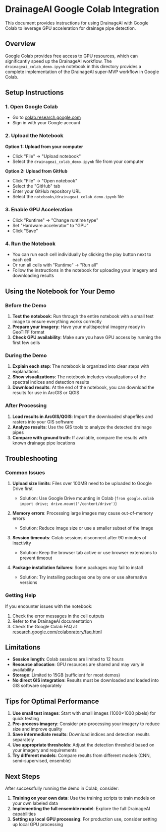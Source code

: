 # DrainageAI Google Colab Integration

This document provides instructions for using DrainageAI with Google Colab to leverage GPU acceleration for drainage pipe detection.

## Overview

Google Colab provides free access to GPU resources, which can significantly speed up the DrainageAI workflow. The `drainageai_colab_demo.ipynb` notebook in this directory provides a complete implementation of the DrainageAI super-MVP workflow in Google Colab.

## Setup Instructions

### 1. Open Google Colab

- Go to [colab.research.google.com](https://colab.research.google.com)
- Sign in with your Google account

### 2. Upload the Notebook

**Option 1: Upload from your computer**
- Click "File" → "Upload notebook"
- Select the `drainageai_colab_demo.ipynb` file from your computer

**Option 2: Upload from GitHub**
- Click "File" → "Open notebook"
- Select the "GitHub" tab
- Enter your GitHub repository URL
- Select the `notebooks/drainageai_colab_demo.ipynb` file

### 3. Enable GPU Acceleration

- Click "Runtime" → "Change runtime type"
- Set "Hardware accelerator" to "GPU"
- Click "Save"

### 4. Run the Notebook

- You can run each cell individually by clicking the play button next to each cell
- Or run all cells with "Runtime" → "Run all"
- Follow the instructions in the notebook for uploading your imagery and downloading results

## Using the Notebook for Your Demo

### Before the Demo

1. **Test the notebook**: Run through the entire notebook with a small test image to ensure everything works correctly
2. **Prepare your imagery**: Have your multispectral imagery ready in GeoTIFF format
3. **Check GPU availability**: Make sure you have GPU access by running the first few cells

### During the Demo

1. **Explain each step**: The notebook is organized into clear steps with explanations
2. **Show visualizations**: The notebook includes visualizations of the spectral indices and detection results
3. **Download results**: At the end of the notebook, you can download the results for use in ArcGIS or QGIS

### After Processing

1. **Load results in ArcGIS/QGIS**: Import the downloaded shapefiles and rasters into your GIS software
2. **Analyze results**: Use the GIS tools to analyze the detected drainage pipes
3. **Compare with ground truth**: If available, compare the results with known drainage pipe locations

## Troubleshooting

### Common Issues

1. **Upload size limits**: Files over 100MB need to be uploaded to Google Drive first
   - Solution: Use Google Drive mounting in Colab (`from google.colab import drive; drive.mount('/content/drive')`)

2. **Memory errors**: Processing large images may cause out-of-memory errors
   - Solution: Reduce image size or use a smaller subset of the image

3. **Session timeouts**: Colab sessions disconnect after 90 minutes of inactivity
   - Solution: Keep the browser tab active or use browser extensions to prevent timeout

4. **Package installation failures**: Some packages may fail to install
   - Solution: Try installing packages one by one or use alternative versions

### Getting Help

If you encounter issues with the notebook:

1. Check the error messages in the cell outputs
2. Refer to the DrainageAI documentation
3. Check the Google Colab FAQ at [research.google.com/colaboratory/faq.html](https://research.google.com/colaboratory/faq.html)

## Limitations

- **Session length**: Colab sessions are limited to 12 hours
- **Resource allocation**: GPU resources are shared and may vary in availability
- **Storage**: Limited to 15GB (sufficient for most demos)
- **No direct GIS integration**: Results must be downloaded and loaded into GIS software separately

## Tips for Optimal Performance

1. **Use small test images**: Start with small images (1000×1000 pixels) for quick testing
2. **Pre-process imagery**: Consider pre-processing your imagery to reduce size and improve quality
3. **Save intermediate results**: Download indices and detection results separately
4. **Use appropriate thresholds**: Adjust the detection threshold based on your imagery and requirements
5. **Try different models**: Compare results from different models (CNN, semi-supervised, ensemble)

## Next Steps

After successfully running the demo in Colab, consider:

1. **Training on your own data**: Use the training scripts to train models on your own labeled data
2. **Implementing the full ensemble model**: Explore the full DrainageAI capabilities
3. **Setting up local GPU processing**: For production use, consider setting up local GPU processing
